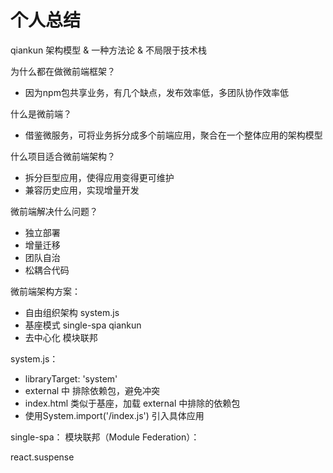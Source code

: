 # 个人总结

qiankun 架构模型 & 一种方法论 & 不局限于技术栈

为什么都在做微前端框架？
- 因为npm包共享业务，有几个缺点，发布效率低，多团队协作效率低

什么是微前端？
- 借鉴微服务，可将业务拆分成多个前端应用，聚合在一个整体应用的架构模型

什么项目适合微前端架构？
- 拆分巨型应用，使得应用变得更可维护
- 兼容历史应用，实现增量开发

微前端解决什么问题？
- 独立部署
- 增量迁移
- 团队自治
- 松耦合代码

微前端架构方案：
- 自由组织架构 system.js
- 基座模式 single-spa qiankun
- 去中心化 模块联邦

system.js：
- libraryTarget: 'system'
- external 中 排除依赖包，避免冲突
- index.html 类似于基座，加载 external 中排除的依赖包
- 使用System.import('/index.js') 引入具体应用

single-spa：
模块联邦（Module Federation）：

react.suspense
